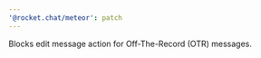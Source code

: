 ```yaml
---
'@rocket.chat/meteor': patch
---
```


Blocks edit message action for Off-The-Record (OTR) messages.
